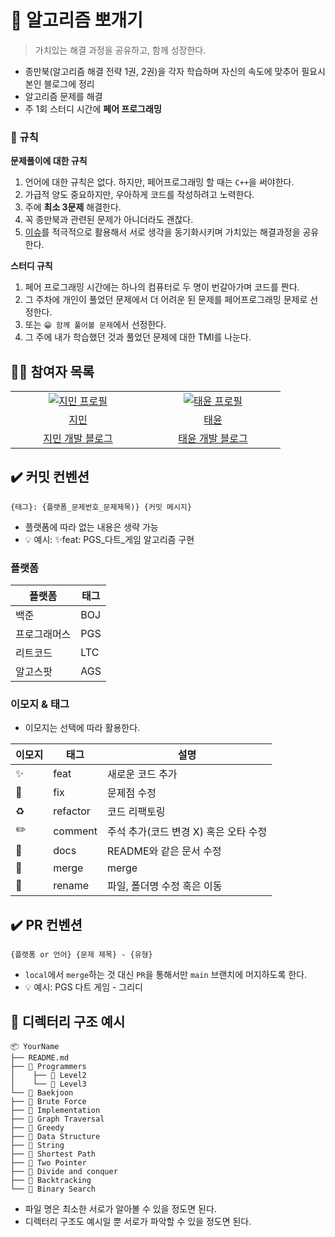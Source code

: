 # 📖 알고리즘 뽀개기
> 가치있는 해결 과정을 공유하고, 함께 성장한다.

- 종만북(알고리즘 해결 전략 1권, 2권)을 각자 학습하며 자신의 속도에 맞추어 필요시 본인 블로그에 정리
- 알고리즘 문제를 해결
- 주 1회 스터디 시간에 **페어 프로그래밍** 

### 👀 규칙
**문제풀이에 대한 규칙**
1. 언어에 대한 규칙은 없다. 하지만, 페어프로그래밍 할 때는 `C++`을 써야한다.
2. 가급적 양도 중요하지만, 우아하게 코드를 작성하려고 노력한다.
3. 주에 **최소 3문제** 해결한다.
4. 꼭 종만북과 관련된 문제가 아니더라도 괜찮다.
5. [이슈](https://github.com/stopmin/Algorithmic-Problem-Solving-Strategies/issues)를 적극적으로 활용해서 서로 생각을 동기화시키며 가치있는 해결과정을 공유한다.

**스터디 규칙**
1. 페어 프로그래밍 시간에는 하나의 컴퓨터로 두 명이 번갈아가며 코드를 짠다.
2. 그 주차에 개인이 풀었던 문제에서 더 어려운 된 문제를 페어프로그래밍 문제로 선정한다.
3. 또는 `😁 함께 풀어볼 문제`에서 선정한다.
4. 그 주에 내가 학습했던 것과 풀었던 문제에 대한 TMI를 나눈다.


## 🧑‍💻 참여자 목록
<table>
  <tr>
    <td align="center" width="200px">
      <a href="https://github.com/stopmin" target="_blank">
        <img src="https://avatars.githubusercontent.com/u/108014449?v=4" alt="지민 프로필" />
      </a>
    </td>
    <td align="center" width="200px">
      <a href="https://github.com/pykido" target="_blank">
        <img src="https://avatars.githubusercontent.com/u/77539625?v=4" alt="태윤 프로필" />
      </a>
    </td>
  </tr>
  <tr>
    <td align="center">
      <a href="https://github.com/stopmin" target="_blank">
        지민
      </a>
    </td>
    <td align="center">
      <a href="https://github.com/pikydo" target="_blank">
        태윤
      </a>
    </td>
  </tr>
<tr>
    <td align="center">
      <a href="https://stopmin.tistory.com" target="_blank">
        지민 개발 블로그
      </a>
    </td>
    <td align="center">
      <a href="https://animoto1.tistory.com" target="_blank">
        태윤 개발 블로그
      </a>
    </td>
  </tr>
</table>

## ✔️ 커밋 컨벤션
```
{태그}: {플랫폼_문제번호_문제제목)} {커밋 메시지}
```
- 플랫폼에 따라 없는 내용은 생략 가능
- 💡 예시: ✨feat: PGS_다트_게임 알고리즘 구현


### 플랫폼
| 플랫폼    | 태그  |
|--------|-----|
| 백준     | BOJ |
| 프로그래머스 | PGS |
| 리트코드   | LTC |
| 알고스팟   | AGS |

### 이모지 & 태그
- 이모지는 선택에 따라 활용한다.

| 이모지 | 태그      | 설명                      |
|------|---------|-------------------------|
| ✨   | feat    | 새로운 코드 추가               |
| 🐛   | fix     | 문제점 수정                  |
| ♻️    | refactor | 코드 리팩토링                 |
| ✏️   | comment | 주석 추가(코드 변경 X) 혹은 오타 수정 |
| 📝   | docs    | README와 같은 문서 수정        |
| 🔀   | merge   | merge                   |
| 🚚   | rename  | 파일, 폴더명 수정 혹은 이동        |


## ✔️ PR 컨벤션
```
{플랫폼 or 언어} {문제 제목} - {유형}
```
- `local`에서 `merge`하는 것 대신 `PR`을 통해서만 `main` 브랜치에 머지하도록 한다.
- 💡 예시: PGS 다트 게임 - 그리디

## 📁 디렉터리 구조 예시
```
📦 YourName
├── README.md
├── 📁 Programmers
│    ├── 📁 Level2
│    └── 📁 Level3
└── 📁 Baekjoon
├── 📁 Brute Force
├── 📁 Implementation
├── 📁 Graph Traversal
├── 📁 Greedy
├── 📁 Data Structure
├── 📁 String
├── 📁 Shortest Path
├── 📁 Two Pointer
├── 📁 Divide and conquer
├── 📁 Backtracking
└── 📁 Binary Search
```
- 파일 명은 최소한 서로가 알아볼 수 있을 정도면 된다.
- 디렉터리 구조도 예시일 뿐 서로가 파악할 수 있을 정도면 된다.
